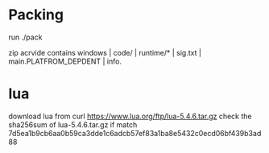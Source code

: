 # Packing 

run ./pack 


zip acrvide contains 
windows
      | code/
      | runtime/*
      | sig.txt
      | main.PLATFROM_DEPDENT
      | info.

# lua 
download lua from 
curl https://www.lua.org/ftp/lua-5.4.6.tar.gz 
check the sha256sum of lua-5.4.6.tar.gz if match 7d5ea1b9cb6aa0b59ca3dde1c6adcb57ef83a1ba8e5432c0ecd06bf439b3ad88


